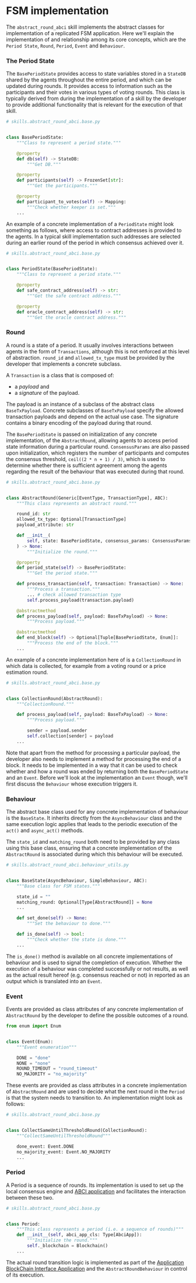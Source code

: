 # FSM implementation

The `abstract_round_abci` skill implements the abstract classes for
implementation of a replicated FSM application. Here we'll explain the
implementation of and relationship among its core concepts, which are the
`Period State`, `Round`, `Period`, `Event` and `Behaviour`.


### The Period State

The `BasePeriodState` provides access to state variables stored in a `StateDB`
shared by the agents throughout the entire period, and which can be updated
during rounds. It provides access to information such as the participants and
their votes in various types of voting rounds. This class is typically derived
from during the implementation of a skill by the developer to provide additional
functionality that is relevant for the execution of that skill.

```python
# skills.abstract_round_abci.base.py


class BasePeriodState:
    """Class to represent a period state."""

    @property
    def db(self) -> StateDB:
        """Get DB."""

    @property
    def participants(self) -> FrozenSet[str]:
        """Get the participants."""

    @property
    def participant_to_votes(self) -> Mapping:
        """Check whether keeper is set."""
    ...
```

An example of a concrete implementation of a `PeriodState` might look something
as follows, where access to contract addresses is provided to the agents.
In a typical skill implementation such addresses are selected during an earlier
round of the period in which consensus achieved over it.

```python
# skills.abstract_round_abci.base.py


class PeriodState(BasePeriodState):
    """Class to represent a period state."""

    @property
    def safe_contract_address(self) -> str:
        """Get the safe contract address."""

    @property
    def oracle_contract_address(self) -> str:
        """Get the oracle contract address."""
```

### Round

A round is a state of a period. It usually involves interactions between agents in the form of `Transactions`,
although this is not enforced at this level of abstraction.
`round_id` and `allowed_tx_type` must be provided by the developer that
implements a concrete subclass.

A `Transaction` is a class that is composed of:

- a _payload_ and
- a _signature_ of the payload.

The payload is an instance of a subclass of the abstract class `BaseTxPayload`.
Concrete subclasses of `BaseTxPayload` specify the allowed transaction payloads
and depend on the actual use case. The signature contains a binary encoding of
the payload during that round.

The `BasePeriodState` is passed on initialization of any concrete implementation,
of the `AbstractRound`, allowing agents to access period state information
during a particular round.
`ConsensusParams` are also passed upon initialization, which registers the
number of participants and computes the consensus threshold,
`ceil((2 * n + 1) / 3)`, which is used to determine whether there is sufficient
agreement among the agents regarding the result of the behaviour that was
executed during that round.


```python
# skills.abstract_round_abci.base.py


class AbstractRound(Generic[EventType, TransactionType], ABC):
    """This class represents an abstract round."""

    round_id: str
    allowed_tx_type: Optional[TransactionType]
    payload_attribute: str

    def __init__(
        self, state: BasePeriodState, consensus_params: ConsensusParams
    ) -> None:
        """Initialize the round."""

    @property
    def period_state(self) -> BasePeriodState:
        """Get the period state."""

    def process_transaction(self, transaction: Transaction) -> None:
        """Process a transaction."""
        ... # check allowed transaction type
        self.process_payload(transaction.payload)

    @abstractmethod
    def process_payload(self, payload: BaseTxPayload) -> None:
        """Process payload."""

    @abstractmethod
    def end_block(self) -> Optional[Tuple[BasePeriodState, Enum]]:
        """Process the end of the block."""
    ...
```

An example of a concrete implementation here of is a `CollectionRound` in which
data is collected, for example from a voting round or a price estimation round.

```python
# skills.abstract_round_abci.base.py


class CollectionRound(AbstractRound):
    """CollectionRound."""

    def process_payload(self, payload: BaseTxPayload) -> None:
        """Process payload."""

        sender = payload.sender
        self.collection[sender] = payload
    ...
```

Note that apart from the method for processing a particular payload, the
developer also needs to implement a method for processing the end of a block.
It needs to be implemented in a way that it can be used to check whether and how
a round was ended by returning both the `BasePeriodState` and an `Event`.
Before we'll look at the implementation an `Event` though, we'll first discuss
the `Behaviour` whose execution triggers it.


### Behaviour

The abstract base class used for any concrete implementation of behaviour is the
`BaseState`. It inherits directly from the `AsyncBehaviour` class and the same execution logic applies that leads to the periodic
execution of the `act()` and `async_act()` methods.

The `state_id` and `matching_round` both need to be provided by any class using
this base class, ensuring that a concrete implementation of the `AbstractRound`
is associated during which this behaviour will be executed.

```python
# skills.abstract_round_abci.behaviour_utils.py


class BaseState(AsyncBehaviour, SimpleBehaviour, ABC):
    """Base class for FSM states."""

    state_id = ""
    matching_round: Optional[Type[AbstractRound]] = None
    ...

    def set_done(self) -> None:
        """Set the behaviour to done."""

    def is_done(self) -> bool:
        """Check whether the state is done."""
    ...
```

The `is_done()` method is available on all concrete implementations of behaviour
and is used to signal the completion of execution. Whether the execution of a
behaviour was completed successfully or not results, as well as the actual
result hereof (e.g. consensus reached or not) in reported as an output which is
translated into an `Event`.


### Event

Events are provided as class attributes of any concrete implementation of
`AbstractRound` by the developer to define the possible outcomes of a round.

```python
from enum import Enum


class Event(Enum):
    """Event enumeration"""

    DONE = "done"
    NONE = "none"
    ROUND_TIMEOUT = "round_timeout"
    NO_MAJORITY = "no_majority"
```

These events are provided as class attributes in a concrete implementation of
`AbstractRound` and are used to decide what the next round in the `Period` is
that the system needs to transition to. An implementation might look as follows:

```python
# skills.abstract_round_abci.base.py


class CollectSameUntilThresholdRound(CollectionRound):
    """CollectSameUntilThresholdRound"""

    done_event: Event.DONE
    no_majority_event: Event.NO_MAJORITY
    ...
```


### Period

A Period is a sequence of rounds. Its implementation is used to set up the
local consensus engine and [ABCI application](./abci_app.md) and facilitates
the interaction between these two.

```python
# skills.abstract_round_abci.base.py


class Period:
    """This class represents a period (i.e. a sequence of rounds)"""
    def __init__(self, abci_app_cls: Type[AbciApp]):
        """Initialize the round."""
        self._blockchain = Blockchain()
    ...
```

The actual round transition logic is implemented as part of the
[Application BlockChain Interface Application](./abci_app.md) and the
`AbstractRoundBehaviour` in control of its execution.
